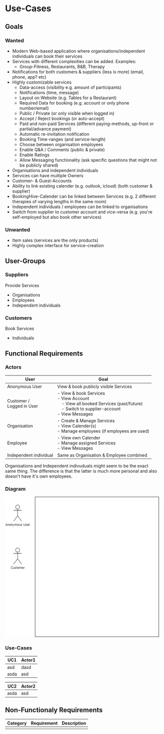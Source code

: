 # Use-Cases

## Goals

### Wanted
- Modern Web-based application where organisations/independent individuals can book their services
- Services with different complexities can be added. Examples:
  - Group-Fitness, Restaurants, B&B, Therapy
- Notifications for both customers & suppliers (less is more) (email, phone, app? etc)
- Highly customizable services
  - Data-access (visibility e.g. amount of participants)
  - Notifications (time, message)
  - Layout on Website (e.g. Tables for a Restaurant)
  - Required Data for booking (e.g. account or only phone number/email)
  - Public / Private (or only visible when logged in)
  - Accept / Reject bookings (or auto-accept)
  - Paid and non-paid Services (different paying-methods, up-front or partial/advance payment)
  - Automatic re-invitation notification
  - Booking Time-ranges (and service-length)
  - Choose between organisation employees
  - Enable Q&A / Comments (public & private)
  - Enable Ratings
  - Allow Messaging functionality (ask specific questions that might not be publicly shared)
- Organisations and independent individuals
- Services can have multiple Owners
- Customer- & Guest-Accounts
- Ability to link existing calender (e.g. outlook, icloud) (both customer & supplier)
- BookingHive-Calender can be linked between Services (e.g. 2 different therapies of varying lengths in the same room)
- Independent individuals / employees can be linked to organisations
- Switch from supplier to customer account and vice-versa (e.g. you're self-employed but also book other services)

### Unwanted
- Item sales (services are the only products)
- Highly complex interface for service-creation

## User-Groups

### Suppliers

Provide Services

- Organisations 
- Employees
- Independent individuals

### Customers

Book Services

- Individuals 

## Functional Requirements

### Actors

| User | Goal |
| ---- | ---- |
| Anonymous User | View & book publicly visible Services |
| Customer /<br>Logged in User | - View & book Services<br>- View Account<br>&emsp;- View all booked Services (past/future)<br>&emsp;- Switch to supplier-account<br>- View Messages |
| Organisation | - Create & Manage Services<br>- View Calender(s)<br>- Manage employees (if employees are used) |
| Employee | - View own Calender<br>- Manage assigned Services<br>- View Messages|
| Independent individual | Same as Organisation & Employee combined |

Organisations and Independent indivuduals might seem to be the exact same thing. The difference is that the latter is much more personal and also doesn't have it's own employees.

### Diagram

<img src="./use-cases.drawio.png" />

### Use-Cases


| UC1  | Actor1 |
| ---- | ---- |
|  asd    |  dasd    |
|    asda  |    asd  |

| UC2 | Actor2 |
| ---- | ---- |
|   asda   |    asd  |

## Non-Functionaly Requirements
| Category | Requirement | Description
| --- | --- | --- |
| | |